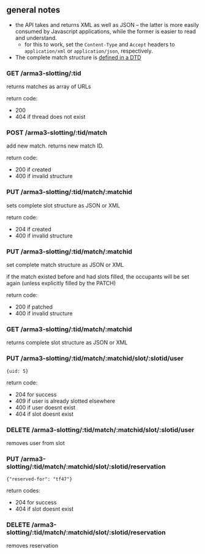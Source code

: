 ## general notes

* the API takes and returns XML as well as JSON – the latter is more easily consumed by Javascript applications, while the former is easier to read and understand.
	* for this to work, set the `Content-Type` and `Accept` headers to `application/xml` or `application/json`, respectively.
* The complete match structure is [defined in a DTD](../../lib/match.dtd)

### GET /arma3-slotting/:tid

returns matches as array of URLs

return code:
* 200 
* 404 if thread does not exist

### POST /arma3-slotting/:tid/match

add new match. returns new match ID.

return code:
* 200 if created
* 400 if invalid structure

### PUT /arma3-slotting/:tid/match/:matchid 

sets complete slot structure as JSON or XML

return code:
* 204 if created
* 400 if invalid structure

 
### PUT /arma3-slotting/:tid/match/:matchid

set complete match structure as JSON or XML

if the match existed before and had slots filled, the occupants will be set again (unless explicitly filled by the PATCH)

return code:
* 200 if patched
* 400 if invalid structure

### GET /arma3-slotting/:tid/match/:matchid

returns complete slot structure as JSON or XML

### PUT /arma3-slotting/:tid/match/:matchid/slot/:slotid/user
 
`{uid: 5}`

return code: 
* 204 for success
* 409 if user is already slotted elsewhere
* 400 if user doesnt exist
* 404 if slot doesnt exist

### DELETE /arma3-slotting/:tid/match/:matchid/slot/:slotid/user

removes user from slot

### PUT /arma3-slotting/:tid/match/:matchid/slot/:slotid/reservation

`{"reserved-for": "tf47"}`

return codes:

* 204 for success
* 404 if slot doesnt exist

### DELETE /arma3-slotting/:tid/match/:matchid/slot/:slotid/reservation

removes reservation
